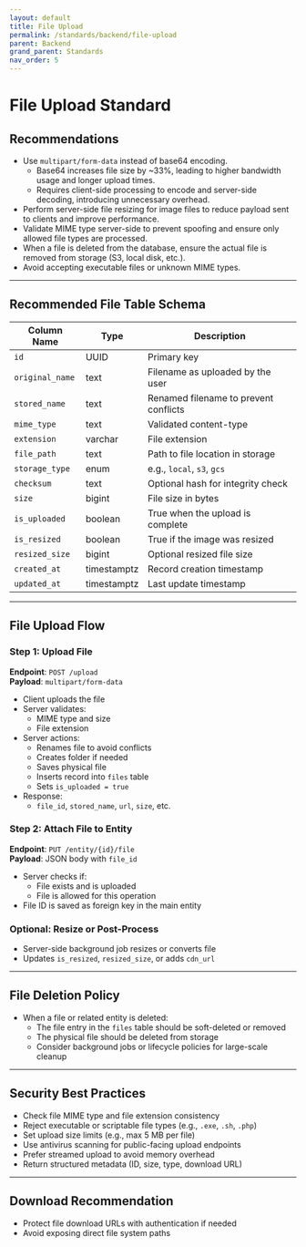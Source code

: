 ```yaml
---
layout: default
title: File Upload
permalink: /standards/backend/file-upload
parent: Backend
grand_parent: Standards
nav_order: 5
---
```


# File Upload Standard

## Recommendations

- Use `multipart/form-data` instead of base64 encoding.
  - Base64 increases file size by ~33%, leading to higher bandwidth usage and longer upload times.
  - Requires client-side processing to encode and server-side decoding, introducing unnecessary overhead.
- Perform server-side file resizing for image files to reduce payload sent to clients and improve performance.
- Validate MIME type server-side to prevent spoofing and ensure only allowed file types are processed.
- When a file is deleted from the database, ensure the actual file is removed from storage (S3, local disk, etc.).
- Avoid accepting executable files or unknown MIME types.

---

## Recommended File Table Schema

| Column Name      | Type         | Description                              |
|------------------|--------------|------------------------------------------|
| `id`             | UUID         | Primary key                              |
| `original_name`  | text         | Filename as uploaded by the user         |
| `stored_name`    | text         | Renamed filename to prevent conflicts    |
| `mime_type`      | text         | Validated content-type                   |
| `extension`      | varchar      | File extension                           |
| `file_path`      | text         | Path to file location in storage         |
| `storage_type`   | enum         | e.g., `local`, `s3`, `gcs`               |
| `checksum`       | text         | Optional hash for integrity check        |
| `size`           | bigint       | File size in bytes                       |
| `is_uploaded`    | boolean      | True when the upload is complete         |
| `is_resized`     | boolean      | True if the image was resized            |
| `resized_size`   | bigint       | Optional resized file size               |
| `created_at`     | timestamptz  | Record creation timestamp                |
| `updated_at`     | timestamptz  | Last update timestamp                    |

---

## File Upload Flow

### Step 1: Upload File

**Endpoint**: `POST /upload`  
**Payload**: `multipart/form-data`

- Client uploads the file
- Server validates:
  - MIME type and size
  - File extension
- Server actions:
  - Renames file to avoid conflicts
  - Creates folder if needed
  - Saves physical file
  - Inserts record into `files` table
  - Sets `is_uploaded = true`
- Response:
  - `file_id`, `stored_name`, `url`, `size`, etc.

### Step 2: Attach File to Entity

**Endpoint**: `PUT /entity/{id}/file`  
**Payload**: JSON body with `file_id`

- Server checks if:
  - File exists and is uploaded
  - File is allowed for this operation
- File ID is saved as foreign key in the main entity

### Optional: Resize or Post-Process

- Server-side background job resizes or converts file
- Updates `is_resized`, `resized_size`, or adds `cdn_url`

---

## File Deletion Policy

- When a file or related entity is deleted:
  - The file entry in the `files` table should be soft-deleted or removed
  - The physical file should be deleted from storage
  - Consider background jobs or lifecycle policies for large-scale cleanup

---

## Security Best Practices

- Check file MIME type and file extension consistency
- Reject executable or scriptable file types (e.g., `.exe`, `.sh`, `.php`)
- Set upload size limits (e.g., max 5 MB per file)
- Use antivirus scanning for public-facing upload endpoints
- Prefer streamed upload to avoid memory overhead
- Return structured metadata (ID, size, type, download URL)

---

## Download Recommendation

- Protect file download URLs with authentication if needed
- Avoid exposing direct file system paths
